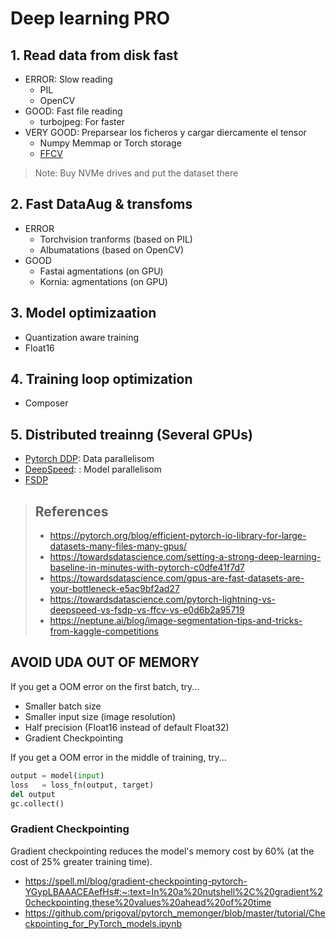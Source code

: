 # Deep learning PRO


## 1. Read data from disk fast

- ERROR: Slow reading
  - PIL
  - OpenCV
- GOOD: Fast file reading
  - turbojpeg: For faster
- VERY GOOD: Preparsear los ficheros y cargar diercamente el tensor
  - Numpy Memmap or Torch storage
  - [FFCV](https://ffcv.io)

> Note: Buy NVMe drives and put the dataset there


## 2. Fast DataAug & transfoms

- ERROR
  - Torchvision tranforms (based on PIL)
  - Albumatations (based on OpenCV)
- GOOD
  - Fastai agmentations (on GPU)
  - Kornia: agmentations (on GPU)

## 3. Model optimizaation

- Quantization aware training
- Float16

## 4. Training loop optimization
- Composer


## 5. Distributed treainng (Several GPUs)

- [Pytorch DDP](https://pytorch.org/tutorials/intermediate/ddp_tutorial.html): Data parallelisom
- [DeepSpeed](https://www.deepspeed.ai): : Model parallelisom
- [FSDP](https://fairscale.readthedocs.io/en/stable/api/nn/fsdp.html)


> ## References
> - https://pytorch.org/blog/efficient-pytorch-io-library-for-large-datasets-many-files-many-gpus/
> - https://towardsdatascience.com/setting-a-strong-deep-learning-baseline-in-minutes-with-pytorch-c0dfe41f7d7
> - https://towardsdatascience.com/gpus-are-fast-datasets-are-your-bottleneck-e5ac9bf2ad27
> - https://towardsdatascience.com/pytorch-lightning-vs-deepspeed-vs-fsdp-vs-ffcv-vs-e0d6b2a95719
> - https://neptune.ai/blog/image-segmentation-tips-and-tricks-from-kaggle-competitions







## AVOID UDA OUT OF MEMORY

If you get a OOM error on the first batch, try...

- Smaller batch size
- Smaller input size (image resolution)
- Half precision (Float16 instead of default Float32)
- Gradient Checkpointing


If you get a OOM error in the middle of training, try...

```python
output = model(input)
loss   = loss_fn(output, target)
del output
gc.collect()
```

### Gradient Checkpointing


Gradient checkpointing reduces the model's memory cost by 60% (at the cost of 25% greater training time).

- https://spell.ml/blog/gradient-checkpointing-pytorch-YGypLBAAACEAefHs#:~:text=In%20a%20nutshell%2C%20gradient%20checkpointing,these%20values%20ahead%20of%20time
- https://github.com/prigoyal/pytorch_memonger/blob/master/tutorial/Checkpointing_for_PyTorch_models.ipynb

